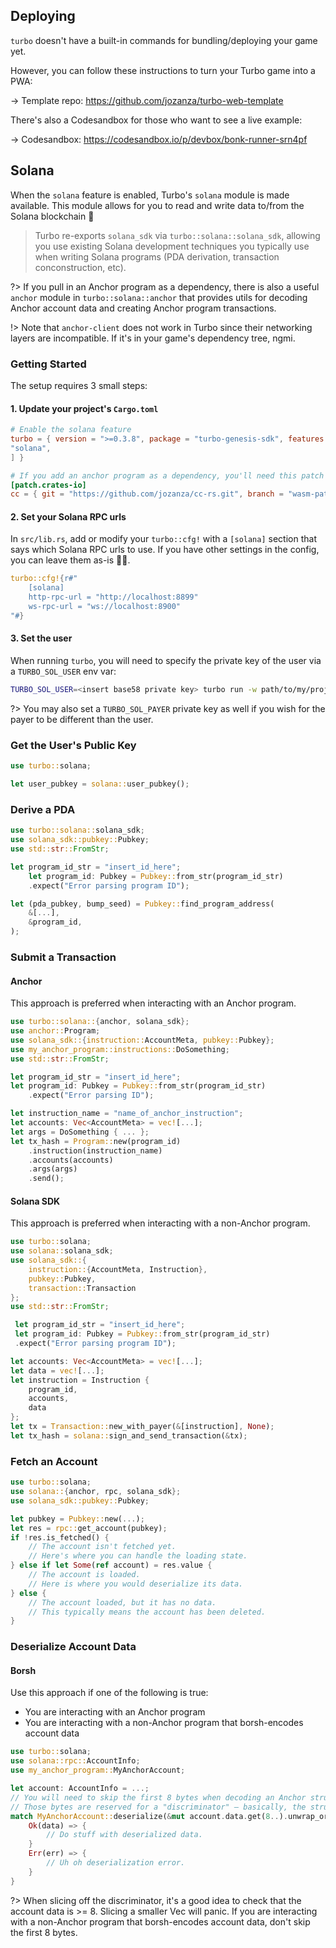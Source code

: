 ## Deploying

`turbo` doesn't have a built-in commands for bundling/deploying your game yet.

However, you can follow these instructions to turn your Turbo game into a PWA:

&rarr; Template repo: https://github.com/jozanza/turbo-web-template

There's also a Codesandbox for those who want to see a live example:

&rarr; Codesandbox: https://codesandbox.io/p/devbox/bonk-runner-srn4pf

## Solana


When the `solana` feature is enabled, Turbo's `solana` module is made available. This module allows for you to read and write data to/from the Solana blockchain 🚀

> Turbo re-exports `solana_sdk` via `turbo::solana::solana_sdk`, allowing you use existing Solana development techniques you typically use when writing Solana programs (PDA derivation, transaction conconstruction, etc).

?> If you pull in an Anchor program as a dependency, there is also a useful `anchor` module in `turbo::solana::anchor` that provides utils for decoding Anchor account data and creating Anchor program transactions.

!> Note that `anchor-client` does not work in Turbo since their networking layers are incompatible. If it's in your game's dependency tree, ngmi.

### Getting Started

The setup requires 3 small steps:

#### 1. Update your project's `Cargo.toml`

```toml
# Enable the solana feature
turbo = { version = ">=0.3.8", package = "turbo-genesis-sdk", features = [
"solana",
] }

# If you add an anchor program as a dependency, you'll need this patch
[patch.crates-io]
cc = { git = "https://github.com/jozanza/cc-rs.git", branch = "wasm-patch" }
```

#### 2. Set your Solana RPC urls

In `src/lib.rs`, add or modify your `turbo::cfg!` with a `[solana]` section that says which Solana RPC urls to use. If you have other settings in the config, you can leave them as-is 👍🏽.

```rust
turbo::cfg!{r#"
    [solana]
    http-rpc-url = "http://localhost:8899"
    ws-rpc-url = "ws://localhost:8900"
"#}
```

#### 3. Set the user

When running `turbo`, you will need to specify the private key of the user via a `TURBO_SOL_USER` env var:

```bash
TURBO_SOL_USER=<insert base58 private key> turbo run -w path/to/my/project
```

?> You may also set a `TURBO_SOL_PAYER` private key as well if you wish for the payer to be different than the user.

### Get the User's Public Key

```rust
use turbo::solana;

let user_pubkey = solana::user_pubkey();
```

### Derive a PDA

```rust
use turbo::solana::solana_sdk;
use solana_sdk::pubkey::Pubkey;
use std::str::FromStr;

let program_id_str = "insert_id_here";
    let program_id: Pubkey = Pubkey::from_str(program_id_str)
    .expect("Error parsing program ID");

let (pda_pubkey, bump_seed) = Pubkey::find_program_address(
    &[...],
    &program_id,
);
```

### Submit a Transaction

#### Anchor

This approach is preferred when interacting with an Anchor program.

```rust
use turbo::solana::{anchor, solana_sdk};
use anchor::Program;
use solana_sdk::{instruction::AccountMeta, pubkey::Pubkey};
use my_anchor_program::instructions::DoSomething;
use std::str::FromStr;

let program_id_str = "insert_id_here";
let program_id: Pubkey = Pubkey::from_str(program_id_str)
    .expect("Error parsing ID");

let instruction_name = "name_of_anchor_instruction";
let accounts: Vec<AccountMeta> = vec![...];
let args = DoSomething { ... };
let tx_hash = Program::new(program_id)
    .instruction(instruction_name)
    .accounts(accounts)
    .args(args)
    .send();  
```

#### Solana SDK

This approach is preferred when interacting with a non-Anchor program.

```rust
use turbo::solana;
use solana::solana_sdk;
use solana_sdk::{
    instruction::{AccountMeta, Instruction},
    pubkey::Pubkey,
    transaction::Transaction
};
use std::str::FromStr;

 let program_id_str = "insert_id_here";
 let program_id: Pubkey = Pubkey::from_str(program_id_str)
 .expect("Error parsing program ID");

let accounts: Vec<AccountMeta> = vec![...];
let data = vec![...];
let instruction = Instruction {
    program_id,
    accounts,
    data
};
let tx = Transaction::new_with_payer(&[instruction], None);
let tx_hash = solana::sign_and_send_transaction(&tx);
```

### Fetch an Account

```rust
use turbo::solana;
use solana::{anchor, rpc, solana_sdk};
use solana_sdk::pubkey::Pubkey;

let pubkey = Pubkey::new(...);
let res = rpc::get_account(pubkey);
if !res.is_fetched() {
    // The account isn't fetched yet.
    // Here's where you can handle the loading state.
} else if let Some(ref account) = res.value {
    // The account is loaded.
    // Here is where you would deserialize its data.
} else {
    // The account loaded, but it has no data.
    // This typically means the account has been deleted.
}
```

### Deserialize Account Data

#### Borsh

Use this approach if one of the following is true:

- You are interacting with an Anchor program
- You are interacting with a non-Anchor program that borsh-encodes account data

```rust
use turbo::solana;
use solana::rpc::AccountInfo;
use my_anchor_program::MyAnchorAccount;

let account: AccountInfo = ...;
// You will need to skip the first 8 bytes when decoding an Anchor struct.
// Those bytes are reserved for a "discriminator" – basically, the struct's IDL schema identifier.
match MyAnchorAccount::deserialize(&mut account.data.get(8..).unwrap_or(&[])) {
    Ok(data) => {
        // Do stuff with deserialized data.
    }
    Err(err) => {
        // Uh oh deserialization error.
    }
}
```

?> When slicing off the discriminator, it's a good idea to check that the account data is >= 8. Slicing a smaller Vec will panic. If you are interacting with a non-Anchor program that borsh-encodes account data, don't skip the first 8 bytes.

